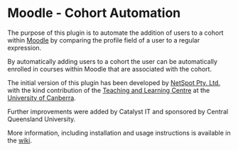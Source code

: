 # Moodle - Cohort Automation #

The purpose of this plugin is to automate the addition of users to a cohort within [Moodle][moodle] by comparing the profile field of a user to a regular expression.

By automatically adding users to a cohort the user can be automatically enrolled in courses within Moodle that are associated with the cohort.

The initial version of this plugin has been developed by [NetSpot Pty. Ltd.][netspot] with the kind contribution of the [Teaching and Learning Centre][tlc] at the [University of Canberra][uc].

Further improvements were added by Catalyst IT and sponsored by Central Queensland University.

More information, including installation and usage instructions is available in the [wiki].

[moodle]: https://moodle.org/
[netspot]: http://netspot.com.au/
[tlc]: http://www.canberra.edu.au/tlc
[uc]: http://www.canberra.edu.au
[wiki]: https://github.com/netspotau/moodle-local_cohort_automation/wiki
